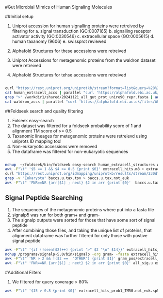 #Gut Microbial Mimics of Human Signaling Molecules

##Initial setup


1. Uniprot accession for human signalling proteins were retreived by filtering for 
 a. signal transduction (GO:0007165)
 b. signalling receptor activator activity (GO:0030546)
 c. extracellular space (GO:0005615)
 d. human taxanomy (9606)
 e. swissprot reviewed

2. Alphafold Structures for these accessions were retreived
3. Uniprot Accessions for  metagenomic proteins from the waldron dataset were retreived
4. Alphafold Structures for tehse accessions were retreived

```bash

curl "https://rest.uniprot.org/uniprotkb/stream?format=list&query=%28%28go%3A0007165%29+AND+%28go%3A0030546%29+AND+%28go%3A0005615%29+AND+%28taxonomy_id%3A9606%29+AND+%28reviewed%3Atrue%29%29" -o human_extracell_accs
cat human_extracell_accs | parallel "curl 'https://alphafold.ebi.ac.uk/files/AF-{}-F1-model_v4.pdb' -o human_extracell_structures/{}.pdb"
grep ">" /workdir1/shared/20241121_all_gut_prot_unire90_repr.fasta | awk -F"_" '{print $2}' > waldron_accs
cat waldron_accs | parallel "curl 'https://alphafold.ebi.ac.uk/files/AF-{}-F1-model_v4.pdb' -o waldron_structures/{}.pdb"

```



##Foldseek search and quality filtering

1. Folseek easy-search
2. The dataset was filtered for a foldseek probability score of 1 and alignment TM score of >= 0.5
3. Taxanomic lineages for metegenomic proteins were retreievd using uniprots ID mapping tool
4. Non-eukaryotic accessions were removed
5. The dataframe was filtered for  non-eukaryotic sequences





```bash

nohup  ~/foldseek/bin/foldseek easy-search human_extracell_structures waldron_structures extracell_hits.m8 tmpfolder --threads 50 --format-output "query,target,pident,alntmscore,prob,evalue,bits,alnlen,qstart,qend,tstart,tend,qseq,tseq,qcov,tcov" &
awk -F"\t" '$5 == 1 && $4 >= 0.5 {print $0}' extracell_hits.m8 > extracell_hits_prob1_TM50.m8
curl "https://rest.uniprot.org/idmapping/uniprotkb/results/stream/230df76ad8570db60e45823331400d08d084fa4b?fields=accession%2Clineage&format=tsv" -o baccs.u.tax.tsv
grep -v "Eukaryota" baccs.u.tax.tsv > baccs.u.tax.not_euk
awk -F"\t" 'FNR==NR {arr[$1] ; next} $2 in arr {print $0}'  baccs.u.tax.not_euk extracell_hits_prob1_TM50.m8  > extracell_hits_prob1_TM50.not_euk.m8

```

## Signal Peptide Searching


1. The sequences of the metagenomic proteins where put into a fasta file
2. signalp5 was run for both gram+ and gram- 
3. The signalp outputs were sorted for those that have some sort of signal peptide
4. After combining those files, and taking the unique list of proteins, that alignment dataframe was further filtered for only those with postive signal peptide

```bash
awk -F"\t" '{if (!seen[$2]++) {print ">" $2 "\n" $14}}' extracell_hits_prob1_TM50.m8 > extracell_hits_prob1_TM50.bact.fa
nohup /programs/signalp-5.0/bin/signalp -org gram- -fasta extracell_hits_prob1_TM50.not_euk.bact.fa -gff3  &
awk -F"\t" 'NR > 2 && !($2 ==  "OTHER") {print $1}' gram_pos/extracell_hits_prob1_TM50.not_euk.bact_summary.signalp5 > gram_pos_sig ; awk -F"\t" 'NR > 2 && !($2 ==  "OTHER") {print $1}' gram_neg/extracell_hits_prob1_TM50.not_euk.bact_summary.signalp5 > gram_neg_sig 
awk -F"\t" 'FNR==NR {arr[$1] ; next} $2 in arr {print $0}' all_sig.u extracell_hits_prob1_TM50.not_euk.m8 > extracell_hits_prob1_TM50.not_euk.sp5.m8
```


#Additional Filters

1. We filtered for query coverage > 80%

```bash
awk -F"\t" '$15 > 0.8 {print $0}' extracell_hits_prob1_TM50.not_euk.sp5.m8 > extracell_hits_prob1_TM50.not_euk.sp5.qcov80.m8
```
